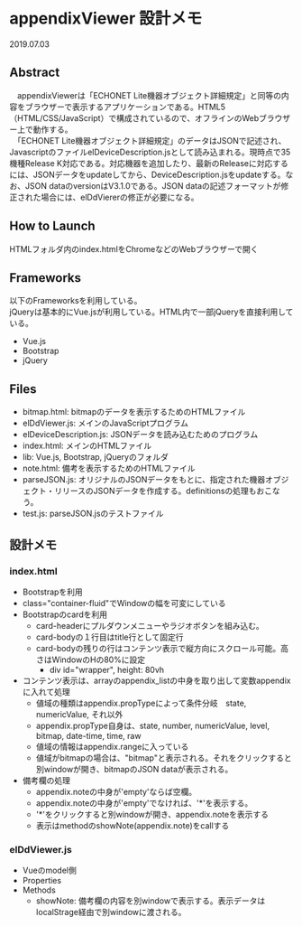 # appendixViewer 設計メモ

2019.07.03

## Abstract
　appendixViewerは「ECHONET Lite機器オブジェクト詳細規定」と同等の内容をブラウザーで表示するアプリケーションである。HTML5（HTML/CSS/JavaScript）で構成されているので、オフラインのWebブラウザー上で動作する。  
　「ECHONET Lite機器オブジェクト詳細規定」のデータはJSONで記述され、JavascriptのファイルelDeviceDescription.jsとして読み込まれる。現時点で35機種Release K対応である。対応機器を追加したり、最新のReleaseに対応するには、JSONデータをupdateしてから、DeviceDescription.jsをupdateする。なお、JSON dataのversionはV3.1.0である。JSON dataの記述フォーマットが修正された場合には、elDdViererの修正が必要になる。

## How to Launch
HTMLフォルダ内のindex.htmlをChromeなどのWebブラウザーで開く

## Frameworks
以下のFrameworksを利用している。  
jQueryは基本的にVue.jsが利用している。HTML内で一部jQueryを直接利用している。

- Vue.js
- Bootstrap
- jQuery

## Files
- bitmap.html: bitmapのデータを表示するためのHTMLファイル
- elDdViewer.js: メインのJavaScriptプログラム
- elDeviceDescription.js: JSONデータを読み込むためのプログラム
- index.html: メインのHTMLファイル
- lib: Vue.js, Bootstrap, jQueryのフォルダ
- note.html: 備考を表示するためのHTMLファイル
- parseJSON.js: オリジナルのJSONデータをもとに、指定された機器オブジェクト・リリースのJSONデータを作成する。definitionsの処理もおこなう。
- test.js: parseJSON.jsのテストファイル

## 設計メモ
### index.html
- Bootstrapを利用
- class="container-fluid"でWindowの幅を可変にしている
- Bootstrapのcardを利用
    - card-headerにプルダウンメニューやラジオボタンを組み込む。
    - card-bodyの１行目はtitle行として固定行
    - card-bodyの残りの行はコンテンツ表示で縦方向にスクロール可能。高さはWindowのHの80%に設定
        - div id="wrapper", height: 80vh
- コンテンツ表示は、arrayのappendix_listの中身を取り出して変数appendixに入れて処理
    - 値域の種類はappendix.propTypeによって条件分岐　state, numericValue, それ以外
    - appendix.propType自身は、state, number, numericValue, level, bitmap, date-time, time, raw
    - 値域の情報はappendix.rangeに入っている
    - 値域がbitmapの場合は、"bitmap"と表示される。それをクリックすると別windowが開き、bitmapのJSON dataが表示される。
- 備考欄の処理
    - appendix.noteの中身が'empty'ならば空欄。
    - appendix.noteの中身が'empty'でなければ、'*'を表示する。
    - '*'をクリックすると別windowが開き、appendix.noteを表示する
    - 表示はmethodのshowNote(appendix.note)をcallする

### elDdViewer.js
- Vueのmodel側
- Properties
- Methods
    - showNote: 備考欄の内容を別windowで表示する。表示データはlocalStrage経由で別windowに渡される。
